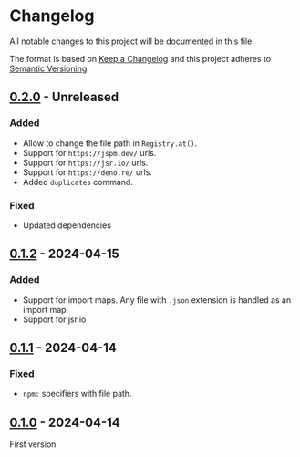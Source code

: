 # Changelog
All notable changes to this project will be documented in this file.

The format is based on [Keep a Changelog](https://keepachangelog.com/)
and this project adheres to [Semantic Versioning](https://semver.org/).

## [0.2.0] - Unreleased
### Added
- Allow to change the file path in `Registry.at()`.
- Support for `https://jspm.dev/` urls.
- Support for `https://jsr.io/` urls.
- Support for `https://deno.re/` urls.
- Added `duplicates` command.

### Fixed
- Updated dependencies

## [0.1.2] - 2024-04-15
### Added
- Support for import maps. Any file with `.json` extension is handled as an import map.
- Support for jsr.io

## [0.1.1] - 2024-04-14
### Fixed
- `npm:` specifiers with file path.

## [0.1.0] - 2024-04-14
First version

[0.2.0]: https://github.com/oscarotero/nudd/compare/v0.1.2...HEAD
[0.1.2]: https://github.com/oscarotero/nudd/compare/v0.1.1...v0.1.2
[0.1.1]: https://github.com/oscarotero/nudd/compare/v0.1.0...v0.1.1
[0.1.0]: https://github.com/oscarotero/nudd/releases/tag/v0.1.0
